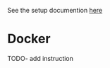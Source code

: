 See the setup documention [here](https://conze.pt/guide/installation)

# Docker
TODO- add instruction
